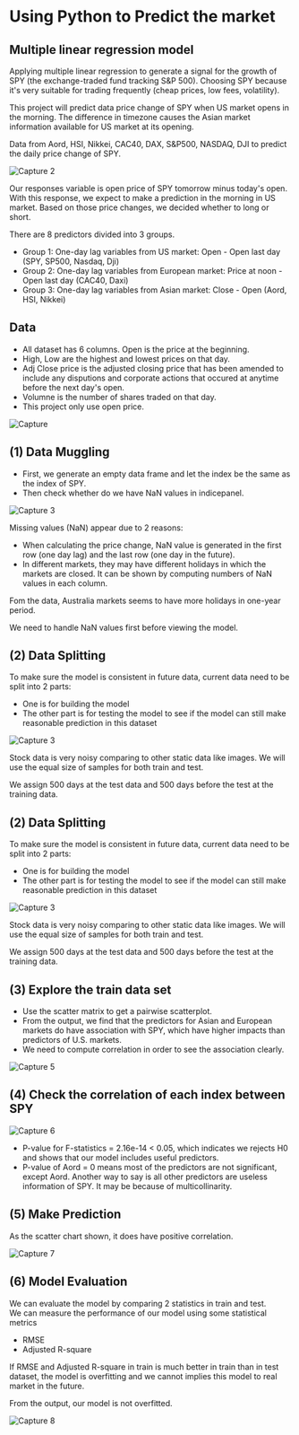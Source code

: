 
# Using Python to Predict the market 





## Multiple linear regression model
Applying multiple linear regression to generate a signal for the growth of SPY (the exchange-traded fund tracking S&P 500). Choosing SPY because it's very suitable for trading frequently (cheap prices, low fees, volatility). 

This project will predict data price change of SPY when US market opens in the morning. The difference in timezone causes the Asian market information available for US market at its opening. 

Data from Aord, HSI, Nikkei, CAC40, DAX, S&P500, NASDAQ, DJI to predict the daily price change of SPY. 

![Capture 2](https://user-images.githubusercontent.com/105278875/204292519-9ef0fd90-fda4-4ab8-8907-70ea8efcee17.PNG)

Our responses variable is open price of SPY tomorrow minus today's open. With this response, we expect to make a prediction in the morning in US market. Based on those price changes, we decided whether to long or short. 

There are 8 predictors divided into 3 groups. 
- Group 1: One-day lag variables from US market: Open - Open last day (SPY, SP500, Nasdaq, Dji)
- Group 2: One-day lag variables from European market: Price at noon - Open last day (CAC40, Daxi)
- Group 3: One-day lag variables from Asian market: Close - Open (Aord, HSI, Nikkei)

## Data 
- All dataset has 6 columns. Open is the price at the beginning. 
- High, Low are the highest and lowest prices on that day. 
- Adj Close price is the adjusted closing price that has been amended to include any disputions and corporate actions that occured at anytime before the next day's open. 
- Volumne is the number of shares traded on that day. 
- This project only use open price.  

![Capture](https://user-images.githubusercontent.com/105278875/204292189-cc9b93d2-f95c-45ae-a6af-173d5f224384.PNG)

## (1) Data Muggling
- First, we generate an empty data frame and let the index be the same as the index of SPY.
- Then check whether do we have NaN values in indicepanel.

![Capture 3](https://user-images.githubusercontent.com/105278875/204293049-baaa0e90-ed98-4e9f-9f7a-539df728d5f7.PNG)

Missing values (NaN) appear due to 2 reasons: 
- When calculating the price change, NaN value is generated in the first row (one day lag) and the last row (one day in the future). 
- In different markets, they may have different holidays in which the markets are closed. It can be shown by computing numbers of NaN values in each column. 

Fom the data, Australia markets seems to have more holidays in one-year period. <br>

We need to handle NaN values first before viewing the model. 
## (2) Data Splitting
To make sure the model is consistent in future data, current data need to be split into 2 parts: 
- One is for building the model
- The other part is for testing the model to see if the model can still make reasonable prediction in this dataset 

![Capture 3](https://user-images.githubusercontent.com/105278875/204293295-7fe7c133-b8d2-4483-976e-4c92c39598e8.PNG)

Stock data is very noisy comparing to other static data like images. We will use the equal size of samples for both train and test. 

We assign 500 days at the test data and 500 days before the test at the training data. 
## (2) Data Splitting
To make sure the model is consistent in future data, current data need to be split into 2 parts: 
- One is for building the model
- The other part is for testing the model to see if the model can still make reasonable prediction in this dataset 

![Capture 3](https://user-images.githubusercontent.com/105278875/204293295-7fe7c133-b8d2-4483-976e-4c92c39598e8.PNG)

Stock data is very noisy comparing to other static data like images. We will use the equal size of samples for both train and test. 

We assign 500 days at the test data and 500 days before the test at the training data. 
## (3) Explore the train data set
- Use the scatter matrix to get a pairwise scatterplot.
- From the output, we find that the predictors for Asian and European markets do have association with SPY, which have higher impacts than predictors of U.S. markets. 
- We need to compute correlation in order to see the association clearly. 

![Capture 5](https://user-images.githubusercontent.com/105278875/204293660-b4dd6425-f080-434c-8167-f5c1171ff198.PNG)
## (4) Check the correlation of each index between SPY

![Capture 6](https://user-images.githubusercontent.com/105278875/204293860-499fce0b-9b56-42b2-934e-25cbf007edf3.PNG)

- P-value for F-statistics = 2.16e-14 < 0.05, which indicates we rejects H0 and shows that our model includes useful predictors. 
- P-value of Aord = 0 means most of the predictors are not significant, except Aord. Another way to say is all other predictors are useless information of SPY. It may be because of multicollinarity.
## (5) Make Prediction
As the scatter chart shown, it does have positive correlation.

![Capture 7](https://user-images.githubusercontent.com/105278875/204294056-0e8ba202-62db-4723-a099-88be18754f5f.PNG)
## (6) Model  Evaluation
We can evaluate the model by comparing 2 statistics in train and test. <br>
We can measure the performance of our model using some statistical metrics 
- RMSE
- Adjusted R-square

If RMSE and Adjusted R-square in train is much better in train than in test dataset, the model is overfitting and we cannot implies this model to real market in the future. 

From the output, our model is not overfitted. 

![Capture 8](https://user-images.githubusercontent.com/105278875/204294441-db555702-d886-44e5-95c5-3d0b7d1340b7.PNG)
